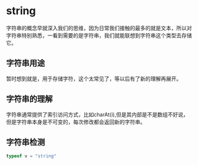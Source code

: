 # string
字符串的概念早就深入我们的思维，因为日常我们接触的最多的就是文本，所以对字符串特别熟悉，一看到需要的是字符串，我们就能联想到字符串这个类型去存储它。

## 字符串用途
暂时想到就是，用于存储字符，这个太常见了，等以后有了新的理解再展开。
## 字符串的理解
字符串通常提供了索引访问方式，比如charAt(i),但是其内部是不是数组不好说，但是字符串本身是不可变的，每次修改都会返回新的字符串。

## 字符串检测
```js
typeof v = "string"
```

